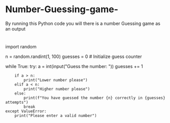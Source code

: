 # Number-Guessing-game-
By running this Python code you will there is a number Guessing game as an output

#
import random

n = random.randint(1, 100)
guesses = 0  # Initialize guess counter

while True:
    try:
        a = int(input("Guess the number: "))
        guesses += 1

        if a > n:
            print("Lower number please")
        elif a < n:
            print("Higher number please")
        else:
            print(f"You have guessed the number {n} correctly in {guesses} attempts")
            break
    except ValueError:
        print("Please enter a valid number")
